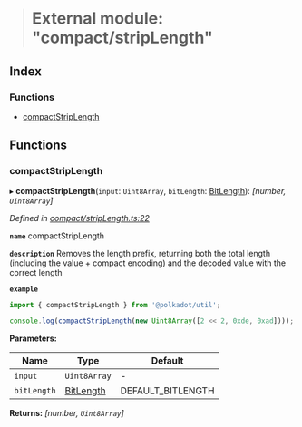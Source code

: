 > # External module: "compact/stripLength"

## Index

### Functions

* [compactStripLength](_compact_striplength_.md#compactstriplength)

## Functions

###  compactStripLength

▸ **compactStripLength**(`input`: `Uint8Array`, `bitLength`: [BitLength](_compact_types_.md#bitlength)): *[number, `Uint8Array`]*

*Defined in [compact/stripLength.ts:22](https://github.com/polkadot-js/common/blob/5d7ddcb/packages/util/src/compact/stripLength.ts#L22)*

**`name`** compactStripLength

**`description`** Removes the length prefix, returning both the total length (including the value + compact encoding) and the decoded value with the correct length

**`example`** 
<BR>

```javascript
import { compactStripLength } from '@polkadot/util';

console.log(compactStripLength(new Uint8Array([2 << 2, 0xde, 0xad]))); // [2, Uint8Array[0xde, 0xad]]
```

**Parameters:**

Name | Type | Default |
------ | ------ | ------ |
`input` | `Uint8Array` | - |
`bitLength` | [BitLength](_compact_types_.md#bitlength) |  DEFAULT_BITLENGTH |

**Returns:** *[number, `Uint8Array`]*